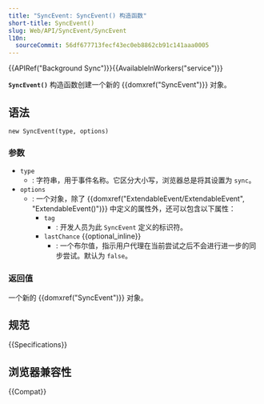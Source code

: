 ```yaml
---
title: "SyncEvent: SyncEvent() 构造函数"
short-title: SyncEvent()
slug: Web/API/SyncEvent/SyncEvent
l10n:
  sourceCommit: 56df677713fecf43ec0eb8862cb91c141aaa0005
---
```


{{APIRef("Background Sync")}}{{AvailableInWorkers("service")}}

**`SyncEvent()`** 构造函数创建一个新的 {{domxref("SyncEvent")}} 对象。

## 语法

```js-nolint
new SyncEvent(type, options)
```

### 参数

- `type`
  - : 字符串，用于事件名称。它区分大小写，浏览器总是将其设置为 `sync`。
- `options`
  - : 一个对象，除了 {{domxref("ExtendableEvent/ExtendableEvent", "ExtendableEvent()")}} 中定义的属性外，还可以包含以下属性：
    - `tag`
      - : 开发人员为此 `SyncEvent` 定义的标识符。
    - `lastChance` {{optional_inline}}
      - : 一个布尔值，指示用户代理在当前尝试之后不会进行进一步的同步尝试。默认为 `false`。

### 返回值

一个新的 {{domxref("SyncEvent")}} 对象。

## 规范

{{Specifications}}

## 浏览器兼容性

{{Compat}}
